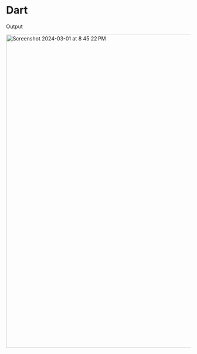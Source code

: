 # Dart

Output

<img width="855" alt="Screenshot 2024-03-01 at 8 45 22 PM" src="https://github.com/arham1999/Flutter/assets/37631361/a3dbec9b-8617-48d8-ac31-c96b903741c4">
